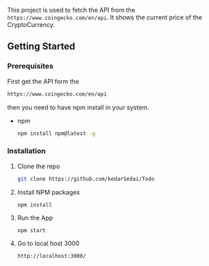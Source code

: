 <!-- GETTING STARTED -->
This project is used to fetch the API from the `https://www.coingecko.com/en/api`. It shows the current price of the CryptoCurrency. 
## Getting Started
### Prerequisites

First get the API form the 
  ```sh
 https://www.coingecko.com/en/api
  ```
then you need to have npm install in your system.
* npm
  ```sh
  npm install npm@latest -g
  ```

### Installation

1. Clone the repo
   ```sh
   git clone https://github.com/kedarSedai/Todo
   ```
3. Install NPM packages
   ```sh
   npm install
   ```
4. Run the App
   ```JS
   npm start
   ```
5. Go to local host 3000
     ```sh
     http://localhost:3000/
   ```
